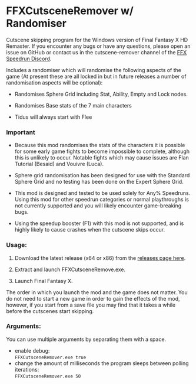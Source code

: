 # FFXCutsceneRemover w/ Randomiser
Cutscene skipping program for the Windows version of Final Fantasy X HD Remaster.
If you encounter any bugs or have any questions, please open an issue on GitHub or contact us in the cutscene-remover channel of the [FFX Speedrun Discord](https://discord.gg/X3qXHWG).

Includes a randomiser which will randomise the following aspects of the game (At present these are all locked in but in future releases a number of randomisation aspects will be optional):

* Randomises Sphere Grid including Stat, Ability, Empty and Lock nodes.

* Randomises Base stats of the 7 main characters

* Tidus will always start with Flee

### Important

* Because this mod randomises the stats of the characters it is possible for some early game fights to become impossible to complete, although this is unlikely to occur. Notable fights which may cause issues are Flan Tutorial (Besaid) and Vouivre (Luca).

* Sphere grid randomisation has been designed for use with the Standard Sphere Grid and no testing has been done on the Expert Sphere Grid.

* This mod is designed and tested to be used solely for Any% Speedruns. Using this mod for other speedrun categories or normal playthroughs is not currently supported and you will likely encounter game-breaking bugs.

* Using the speedup booster (F1) with this mod is not supported, and is highly likely to cause crashes when the cutscene skips occur.

### Usage:

1. Download the latest release (x64 or x86) from the [releases page here](https://github.com/erickt420/FFXCutsceneRemover/releases).

2. Extract and launch FFXCutsceneRemove.exe.

3. Launch Final Fantasy X.

The order in which you launch the mod and the game does not matter.
You do not need to start a new game in order to gain the effects of the mod, however, if you start from a save file you may find that it takes a while before the cutscenes start skipping.

### Arguments:
You can use multiple arguments by separating them with a space.
- enable debug:  
`FFXCutsceneRemover.exe true`
- change the amount of milliseconds the program sleeps between polling iterations:  
`FFXCutsceneRemover.exe 50`

